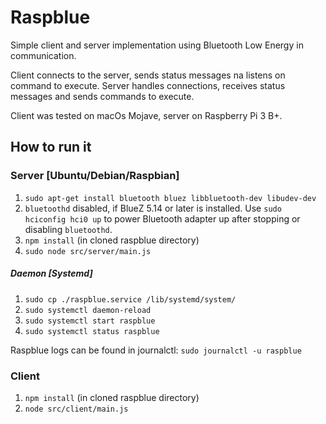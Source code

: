 # Raspblue

Simple client and server implementation using Bluetooth Low Energy in communication.

Client connects to the server, sends status messages na listens on command to execute.
Server handles connections, receives status messages and sends commands to execute.

Client was tested on macOs Mojave, server on Raspberry Pi 3 B+.

## How to run it

### Server [Ubuntu/Debian/Raspbian]

1. ```sudo apt-get install bluetooth bluez libbluetooth-dev libudev-dev```
2. ```bluetoothd``` disabled, if BlueZ 5.14 or later is installed. Use ```sudo hciconfig hci0 up``` to power Bluetooth adapter up after stopping or disabling ```bluetoothd```.
3. ```npm install``` (in cloned raspblue directory)
4. ```sudo node src/server/main.js```

##### Daemon [Systemd]

1. ```sudo cp ./raspblue.service /lib/systemd/system/```
2. ```sudo systemctl daemon-reload```
3. ```sudo systemctl start raspblue```
4. ```sudo systemctl status raspblue```

Raspblue logs can be found in journalctl: ```sudo journalctl -u raspblue```

### Client

1. ```npm install``` (in cloned raspblue directory)
2. ```node src/client/main.js```
